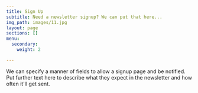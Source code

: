 ```yaml
---
title: Sign Up
subtitle: Need a newsletter signup? We can put that here...
img_path: images/11.jpg
layout: page
sections: []
menu:
  secondary:
    weight: 2

---
```

We can specify a manner of fields to allow a signup page and be notified. Put further text here to describe what they expect in the newsletter and how often it'll get sent.